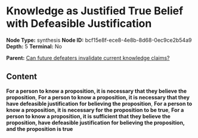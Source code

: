# Knowledge as Justified True Belief with Defeasible Justification

**Node Type:** synthesis
**Node ID:** bcf15e8f-ece8-4e8b-8d68-0ec9ce2b54a9
**Depth:** 5
**Terminal:** No

**Parent:** [Can future defeaters invalidate current knowledge claims?](can-future-defeaters-invalidate-current-knowledge-claims-antithesis-53f14e0b-3d50-4685-8cc4-5a1e55c01064.md)

## Content

**For a person to know a proposition, it is necessary that they believe the proposition**, **For a person to know a proposition, it is necessary that they have defeasible justification for believing the proposition**, **For a person to know a proposition, it is necessary for the proposition to be true**, **For a person to know a proposition, it is sufficient that they believe the proposition, have defeasible justification for believing the proposition, and the proposition is true**
